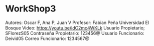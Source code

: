 # WorkShop3
Autores: Oscar F, Ana P, Juan V
Profesor: Fabian Peña
Universidad El Bosque
Video: https://youtu.be/ldC2mc4WKLk
Usuario Propietario; SFlorezS05
Contraseña Propietario: 123456@
Usuario Funcionario: Deivid05
Correo Funcionario: 1234567@
